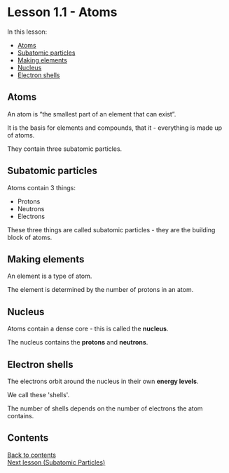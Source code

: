 # Lesson 1.1 - Atoms

In this lesson:

* [Atoms](#atoms)
* [Subatomic particles](#subatomic-particles)
* [Making elements](#making-elements)
* [Nucleus](#nucleus)
* [Electron shells](#electron-shells)

## Atoms

An atom is “the smallest part of an element that can exist”.

It is the basis for elements and compounds, that it - everything is made up of atoms.

They contain three subatomic particles.

## Subatomic particles

Atoms contain 3 things:

* Protons
* Neutrons
* Electrons

These three things are called subatomic particles - they are the building block of atoms.

## Making elements

An element is a type of atom.

The element is determined by the number of protons in an atom.

## Nucleus

Atoms contain a dense core - this is called the **nucleus**.

The nucleus contains the **protons** and **neutrons**.

## Electron shells

The electrons orbit around the nucleus in their own **energy levels**.

We call these 'shells'.

The number of shells depends on the number of electrons the atom contains.

## Contents

[Back to contents](README.md)  
[Next lesson (Subatomic Particles)](1.2-SubatomicParticles.md)  
